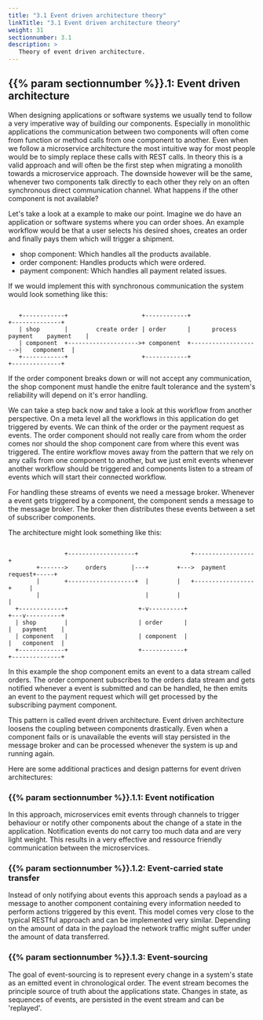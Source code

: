 ```yaml
---
title: "3.1 Event driven architecture theory"
linkTitle: "3.1 Event driven architecture theory"
weight: 31
sectionnumber: 3.1
description: >
   Theory of event driven architecture.
---
```



## {{% param sectionnumber %}}.1: Event driven architecture

When designing applications or software systems we usually tend to follow a very imperative way of building our components. Especially in monolithic applications the communication between two components will often come from function or method calls from one component to another. Even when we follow a microservice architecture the most intuitive way for most people would be to simply replace these calls with REST calls. In theory this is a valid approach and will often be the first step when migrating a monolith towards a microservice approach. The downside however will be the same, whenever two components talk directly to each other they rely on an often synchronous direct communication channel. What happens if the other component is not available?

Let's take a look at a example to make our point. Imagine we do have an application or software systems where you can order shoes. An example workflow would be that a user selects his desired shoes, creates an order and finally pays them which will trigger a shipment.

* shop component: Which handles all the products available.
* order component: Handles products which were ordered.
* payment component: Which handles all payment related issues.

If we would implement this with synchronous communication the system would look something like this:

```

   +------------+                     +------------+                     +--------------+
   | shop       |        create order | order      |      process payment    payment    |
   | component  +-------------------->+ component  +-------------------->|   component  |
   +------------+                     +------------+                     +--------------+

```

If the order component breaks down or will not accept any communication, the shop component must handle the enitre fault tolerance and the system's reliability will depend on it's error handling.

We can take a step back now and take a look at this workflow from another perspective. On a meta level all the workflows in this application do get triggered by events. We can think of the order or the payment request as events. The order component should not really care from whom the order comes nor should the shop component care from where this event was triggered. The entire workflow moves away from the pattern that we rely on any calls from one component to another, but we just emit events whenever another workflow should be triggered and components listen to a stream of events which will start their connected workflow.

For handling these streams of events we need a message broker. Whenever a event gets triggered by a component, the component sends a message to the message broker. The broker then distributes these events between a set of subscriber components.

The architecture might look something like this:

```

                +-------------------+               +-----------------+
        +------->     orders       |---+        +--->  payment request+-----+
        |       +-------------------+  |        |   +-----------------+     |
        |                              |        |                           |
  +-------------+                    +-v----------+                     +---v----------+
  | shop        |                    | order      |                     |   payment    |
  | component   |                    | component  |                     |   component  |
  +-------------+                    +------------+                     +--------------+

```

In this example the shop component emits an event to a data stream called orders. The order component subscribes to the orders data stream and gets notified whenever a event is submitted and can be handled, he then emits an event to the payment request which will get processed by the subscribing payment component.

This pattern is called event driven architecture. Event driven architecture loosens the coupling between components drastically. Even when a component fails or is unavailable the events will stay persisted in the message broker and can be processed whenever the system is up and running again.

Here are some additional practices and design patterns for event driven architectures:


### {{% param sectionnumber %}}.1.1: Event notification

In this approach, microservices emit events through channels to trigger behaviour or notify other components about the change of a state in the application. Notification events do not carry too much data and are very light weight. This results in a very effective and ressource friendly communication between the microservices.


### {{% param sectionnumber %}}.1.2: Event-carried state transfer

Instead of only notifying about events this approach sends a payload as a message to another component containing every information needed to perform actions triggered by this event. This model comes very close to the typical RESTful approach and can be implemented very similar. Depending on the amount of data in the payload the network traffic might suffer under the amount of data transferred.


### {{% param sectionnumber %}}.1.3: Event-sourcing

The goal of event-sourcing is to represent every change in a system's state as an emitted event in chronological order. The event stream becomes the principle source of truth about the applications state. Changes in state, as sequences of events, are persisted in the event stream and can be 'replayed'.
